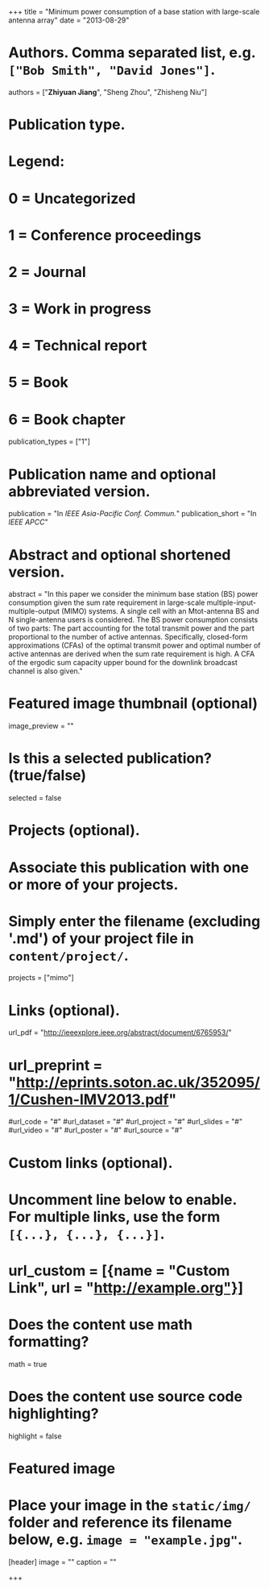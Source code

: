 +++
title = "Minimum power consumption of a base station with large-scale antenna array"
date = "2013-08-29"

# Authors. Comma separated list, e.g. `["Bob Smith", "David Jones"]`.
authors = ["**Zhiyuan Jiang**", "Sheng Zhou", "Zhisheng Niu"]

# Publication type.
# Legend:
# 0 = Uncategorized
# 1 = Conference proceedings
# 2 = Journal
# 3 = Work in progress
# 4 = Technical report
# 5 = Book
# 6 = Book chapter
publication_types = ["1"]

# Publication name and optional abbreviated version.
publication = "In *IEEE Asia-Pacific Conf. Commun.*"
publication_short = "In *IEEE APCC*"

# Abstract and optional shortened version.
abstract = "In this paper we consider the minimum base station (BS) power consumption given the sum rate requirement in large-scale multiple-input-multiple-output (MIMO) systems. A single cell with an Mtot-antenna BS and N single-antenna users is considered. The BS power consumption consists of two parts: The part accounting for the total transmit power and the part proportional to the number of active antennas. Specifically, closed-form approximations (CFAs) of the optimal transmit power and optimal number of active antennas are derived when the sum rate requirement is high. A CFA of the ergodic sum capacity upper bound for the downlink broadcast channel is also given."

# Featured image thumbnail (optional)
image_preview = ""

# Is this a selected publication? (true/false)
selected = false

# Projects (optional).
#   Associate this publication with one or more of your projects.
#   Simply enter the filename (excluding '.md') of your project file in `content/project/`.
projects = ["mimo"]

# Links (optional).
url_pdf = "http://ieeexplore.ieee.org/abstract/document/6765953/"
# url_preprint = "http://eprints.soton.ac.uk/352095/1/Cushen-IMV2013.pdf"
#url_code = "#"
#url_dataset = "#"
#url_project = "#"
#url_slides = "#"
#url_video = "#"
#url_poster = "#"
#url_source = "#"

# Custom links (optional).
#   Uncomment line below to enable. For multiple links, use the form `[{...}, {...}, {...}]`.
# url_custom = [{name = "Custom Link", url = "http://example.org"}]

# Does the content use math formatting?
math = true

# Does the content use source code highlighting?
highlight = false

# Featured image
# Place your image in the `static/img/` folder and reference its filename below, e.g. `image = "example.jpg"`.
[header]
image = ""
caption = ""

+++

